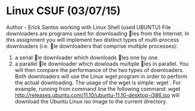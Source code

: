 # Linux CSUF (03/07/15)
Author - Erick Santos
working with Linux Shell (used UBUNTU)
File downloaders are programs used for downloading les from the Internet. In this assignment
you will implement two distinct types of multi-process downloaders (i.e. le downloaders that
comprise multiple processes):
1. a serial le downloader which downloads les one by one.
2. a parallel le downloader which dowloads multiple les in parallel.
You will then compare the performance of the two types of downloaders.
Both downloaders will use the Linux wget program in order to perform the actual downloading.
The usage of the wget is simple: wget <FILE URL>. For example, running from command line
the following command:
wget http://releases.ubuntu.com/11.10/ubuntu-11.10-desktop-i386.iso
will download the Ubuntu Linux iso image to the current directory.
